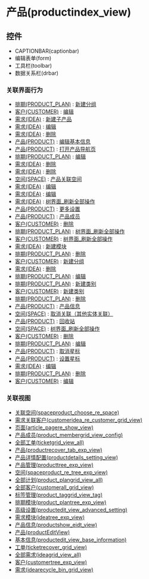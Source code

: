 # 产品(productindex_view)  <!-- {docsify-ignore-all} -->






## 控件
  * CAPTIONBAR(captionbar)
  * 编辑表单(form)
  * 工具栏(toolbar)
  * 数据关系栏(drbar)


### 关联界面行为
  * [排期(PRODUCT_PLAN)](module/ProdMgmt/Product_plan) : [新建分组](module/ProdMgmt/Product_plan#界面行为)
  * [客户(CUSTOMER)](module/ProdMgmt/Customer) : [编辑](module/ProdMgmt/Customer#界面行为)
  * [需求(IDEA)](module/ProdMgmt/Idea) : [新建子产品](module/ProdMgmt/Idea#界面行为)
  * [需求(IDEA)](module/ProdMgmt/Idea) : [编辑](module/ProdMgmt/Idea#界面行为)
  * [需求(IDEA)](module/ProdMgmt/Idea) : [删除](module/ProdMgmt/Idea#界面行为)
  * [产品(PRODUCT)](module/ProdMgmt/Product) : [编辑基本信息](module/ProdMgmt/Product#界面行为)
  * [产品(PRODUCT)](module/ProdMgmt/Product) : [打开产品导航页](module/ProdMgmt/Product#界面行为)
  * [排期(PRODUCT_PLAN)](module/ProdMgmt/Product_plan) : [编辑](module/ProdMgmt/Product_plan#界面行为)
  * [需求(IDEA)](module/ProdMgmt/Idea) : [删除](module/ProdMgmt/Idea#界面行为)
  * [需求(IDEA)](module/ProdMgmt/Idea) : [删除](module/ProdMgmt/Idea#界面行为)
  * [空间(SPACE)](module/Wiki/Space) : [产品关联空间](module/Wiki/Space#界面行为)
  * [需求(IDEA)](module/ProdMgmt/Idea) : [编辑](module/ProdMgmt/Idea#界面行为)
  * [需求(IDEA)](module/ProdMgmt/Idea) : [编辑](module/ProdMgmt/Idea#界面行为)
  * [需求(IDEA)](module/ProdMgmt/Idea) : [树界面_刷新全部操作](module/ProdMgmt/Idea#界面行为)
  * [产品(PRODUCT)](module/ProdMgmt/Product) : [更多设置](module/ProdMgmt/Product#界面行为)
  * [产品(PRODUCT)](module/ProdMgmt/Product) : [产品成员](module/ProdMgmt/Product#界面行为)
  * [客户(CUSTOMER)](module/ProdMgmt/Customer) : [删除](module/ProdMgmt/Customer#界面行为)
  * [排期(PRODUCT_PLAN)](module/ProdMgmt/Product_plan) : [树界面_刷新全部操作](module/ProdMgmt/Product_plan#界面行为)
  * [客户(CUSTOMER)](module/ProdMgmt/Customer) : [树界面_刷新全部操作](module/ProdMgmt/Customer#界面行为)
  * [需求(IDEA)](module/ProdMgmt/Idea) : [新建模块](module/ProdMgmt/Idea#界面行为)
  * [排期(PRODUCT_PLAN)](module/ProdMgmt/Product_plan) : [删除](module/ProdMgmt/Product_plan#界面行为)
  * [客户(CUSTOMER)](module/ProdMgmt/Customer) : [新建分组](module/ProdMgmt/Customer#界面行为)
  * [需求(IDEA)](module/ProdMgmt/Idea) : [删除](module/ProdMgmt/Idea#界面行为)
  * [排期(PRODUCT_PLAN)](module/ProdMgmt/Product_plan) : [编辑](module/ProdMgmt/Product_plan#界面行为)
  * [排期(PRODUCT_PLAN)](module/ProdMgmt/Product_plan) : [新建类别](module/ProdMgmt/Product_plan#界面行为)
  * [客户(CUSTOMER)](module/ProdMgmt/Customer) : [新建类别](module/ProdMgmt/Customer#界面行为)
  * [排期(PRODUCT_PLAN)](module/ProdMgmt/Product_plan) : [删除](module/ProdMgmt/Product_plan#界面行为)
  * [产品(PRODUCT)](module/ProdMgmt/Product) : [产品信息](module/ProdMgmt/Product#界面行为)
  * [空间(SPACE)](module/Wiki/Space) : [取消关联（其他实体关联）](module/Wiki/Space#界面行为)
  * [产品(PRODUCT)](module/ProdMgmt/Product) : [回收站](module/ProdMgmt/Product#界面行为)
  * [空间(SPACE)](module/Wiki/Space) : [树界面_刷新全部操作](module/Wiki/Space#界面行为)
  * [客户(CUSTOMER)](module/ProdMgmt/Customer) : [删除](module/ProdMgmt/Customer#界面行为)
  * [排期(PRODUCT_PLAN)](module/ProdMgmt/Product_plan) : [编辑](module/ProdMgmt/Product_plan#界面行为)
  * [产品(PRODUCT)](module/ProdMgmt/Product) : [取消星标](module/ProdMgmt/Product#界面行为)
  * [产品(PRODUCT)](module/ProdMgmt/Product) : [设置星标](module/ProdMgmt/Product#界面行为)
  * [需求(IDEA)](module/ProdMgmt/Idea) : [编辑](module/ProdMgmt/Idea#界面行为)
  * [排期(PRODUCT_PLAN)](module/ProdMgmt/Product_plan) : [删除](module/ProdMgmt/Product_plan#界面行为)
  * [客户(CUSTOMER)](module/ProdMgmt/Customer) : [编辑](module/ProdMgmt/Customer#界面行为)

### 关联视图
  * [关联空间(spaceproduct_choose_re_space)](app/view/spaceproduct_choose_re_space)
  * [需求关联客户(customeridea_re_customer_grid_view)](app/view/customeridea_re_customer_grid_view)
  * [页面(article_pagere_show_view)](app/view/article_pagere_show_view)
  * [产品成员(product_membergrid_view_config)](app/view/product_membergrid_view_config)
  * [全部工单(ticketgrid_view_all)](app/view/ticketgrid_view_all)
  * [产品(productrecover_tab_exp_view)](app/view/productrecover_tab_exp_view)
  * [产品详情配置(productdetails_setting_view)](app/view/productdetails_setting_view)
  * [产品管理(producttree_exp_view)](app/view/producttree_exp_view)
  * [空间(spaceproduct_re_tree_exp_view)](app/view/spaceproduct_re_tree_exp_view)
  * [全部计划(product_plangrid_view_all)](app/view/product_plangrid_view_all)
  * [全部客户(customerall_grid_view)](app/view/customerall_grid_view)
  * [标签管理(product_taggrid_view_tag)](app/view/product_taggrid_view_tag)
  * [排期模块(product_plantree_exp_view)](app/view/product_plantree_exp_view)
  * [高级设置(productedit_view_advanced_setting)](app/view/productedit_view_advanced_setting)
  * [需求模块(ideatree_exp_view)](app/view/ideatree_exp_view)
  * [产品信息(productshow_eidt_view)](app/view/productshow_eidt_view)
  * [产品(productEditView)](app/view/productEditView)
  * [基本信息(productedit_view_base_information)](app/view/productedit_view_base_information)
  * [工单(ticketrecover_grid_view)](app/view/ticketrecover_grid_view)
  * [全部需求(ideagrid_view_all)](app/view/ideagrid_view_all)
  * [客户(customertree_exp_view)](app/view/customertree_exp_view)
  * [需求(idearecycle_bin_grid_view)](app/view/idearecycle_bin_grid_view)

<script>
 const { createApp } = Vue
  createApp({
    data() {
      return {
        message: '!'
      }
    }
  }).use(ElementPlus).mount('#app')
</script>